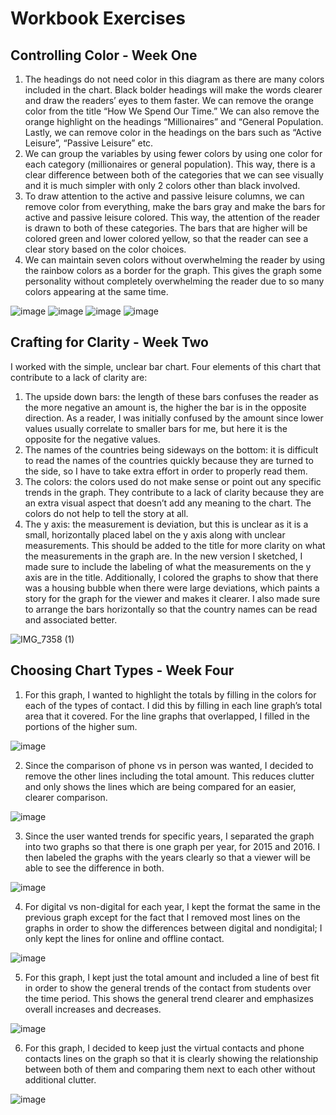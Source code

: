 # Workbook Exercises

## Controlling Color - Week One

1. The headings do not need color in this diagram as there are many colors included in the chart. Black bolder headings will make the words clearer and draw the readers’ eyes to them faster. We can remove the orange color from the title “How We Spend Our Time.” We can also remove the orange highlight on the headings “Millionaires” and “General Population. Lastly, we can remove color in the headings on the bars such as “Active Leisure”, “Passive Leisure” etc. 
2. We can group the variables by using fewer colors by using one color for each category (millionaires or general population). This way, there is a clear difference between both of the categories that we can see visually and it is much simpler with only 2 colors other than black involved. 
3. To draw attention to the active and passive leisure columns, we can remove color from everything, make the bars gray and make the bars for active and passive leisure colored. This way, the attention of the reader is drawn to both of these categories. The bars that are higher will be colored green and lower colored yellow, so that the reader can see a clear story based on the color choices. 
4. We can maintain seven colors without overwhelming the reader by using the rainbow colors as a border for the graph. This gives the graph some personality without completely overwhelming the reader due to so many colors appearing at the same time.

![image](https://github.com/user-attachments/assets/ac98e174-be97-4c3e-9228-4307b962d945)
![image](https://github.com/user-attachments/assets/0d150c1c-08b6-45f9-b594-29939fbebc79)
![image](https://github.com/user-attachments/assets/0b053a39-f908-4f4a-8d58-6ac8249ff27e)
![image](https://github.com/user-attachments/assets/5ec336e0-6035-4fe8-97bd-319f5d021689)

## Crafting for Clarity - Week Two

I worked with the simple, unclear bar chart. Four elements of this chart that contribute to a lack of clarity are: 
1. The upside down bars: the length of these bars confuses the reader as the more negative an amount is, the higher the bar is in the opposite direction. As a reader, I was initially confused by the amount since lower values usually correlate to smaller bars for me, but here it is the opposite for the negative values. 
2. The names of the countries being sideways on the bottom: it is difficult to read the names of the countries quickly because they are turned to the side, so I have to take extra effort in order to properly read them.
3. The colors: the colors used do not make sense or point out any specific trends in the graph. They contribute to a lack of clarity because they are an extra visual aspect that doesn’t add any meaning to the chart. The colors do not help to tell the story at all. 
4. The y axis: the measurement is deviation, but this is unclear as it is a small, horizontally placed label on the y axis along with unclear measurements. This should be added to the title for more clarity on what the measurements in the graph are. 
In the new version I sketched, I made sure to include the labeling of what the measurements on the y axis are in the title. Additionally, I colored the graphs to show that there was a housing bubble when there were large deviations, which paints a story for the graph for the viewer and makes it clearer. I also made sure to arrange the bars horizontally so that the country names can be read and associated better. 

![IMG_7358 (1)](https://github.com/user-attachments/assets/09c2b037-c005-44b1-a44f-b2854f7707bd)

## Choosing Chart Types - Week Four

1. For this graph, I wanted to highlight the totals by filling in the colors for each of the types of contact. I did this by filling in each line graph’s total area that it covered. For the line graphs that overlapped, I filled in the portions of the higher sum.

![image](https://github.com/user-attachments/assets/0b7fea2d-4c85-4fd3-8642-ac021537f4d5)

2. Since the comparison of phone vs in person was wanted, I decided to remove the other lines including the total amount. This reduces clutter and only shows the lines which are being compared for an easier, clearer comparison. 

![image](https://github.com/user-attachments/assets/eb913f8f-1cdb-49b1-a4e5-3d49d76d9aee)

3. Since the user wanted trends for specific years, I separated the graph into two graphs so that there is one graph per year, for 2015 and 2016. I then labeled the graphs with the years clearly so that a viewer will be able to see the difference in both.

![image](https://github.com/user-attachments/assets/4d686aa9-7b1f-4eaf-a570-4b955bf5228e)

4. For digital vs non-digital for each year, I kept the format the same in the previous graph except for the fact that I removed most lines on the graphs in order to show the differences between digital and nondigital; I only kept the lines for online and offline contact.
   
![image](https://github.com/user-attachments/assets/02923860-3ba7-4f36-b90c-e4dc988eb390)

5. For this graph, I kept just the total amount and included a line of best fit in order to show the general trends of the contact from students over the time period. This shows the general trend clearer and emphasizes overall increases and decreases.

![image](https://github.com/user-attachments/assets/f981a524-e1bc-4dda-80b1-fc6015f52839)

6. For this graph, I decided to keep just the virtual contacts and phone contacts lines on the graph so that it is clearly showing the relationship between both of them and comparing them next to each other without additional clutter.

![image](https://github.com/user-attachments/assets/6483121c-f9d5-4673-b6e3-4a1911334f79)







